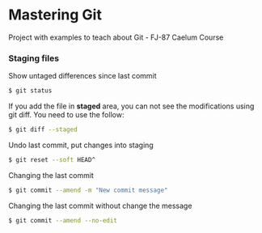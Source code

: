 # Mastering Git

Project with examples to teach about Git - FJ-87 Caelum Course

### Staging files

Show untaged differences since last commit

```bash
$ git status
```

If you add the file in **staged** area, you can not see the modifications using git diff. You need to use the follow:

```bash
$ git diff --staged
```

Undo last commit, put changes into staging

```bash
$ git reset --soft HEAD^
```

Changing the last commit

```bash
$ git commit --amend -m "New commit message"
```

Changing the last commit without change the message

```bash
$ git commit --amend --no-edit
```
